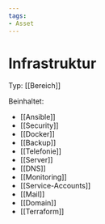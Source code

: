 ```yaml
---
tags:
- Asset
---
```

# Infrastruktur
Typ: [[Bereich]]

Beinhaltet:  
* [[Ansible]]  
* [[Security]]  
* [[Docker]]  
* [[Backup]]  
* [[Telefonie]]  
* [[Server]]  
* [[DNS]]  
* [[Monitoring]]  
* [[Service-Accounts]]  
* [[Mail]]
* [[Domain]]
* [[Terraform]]